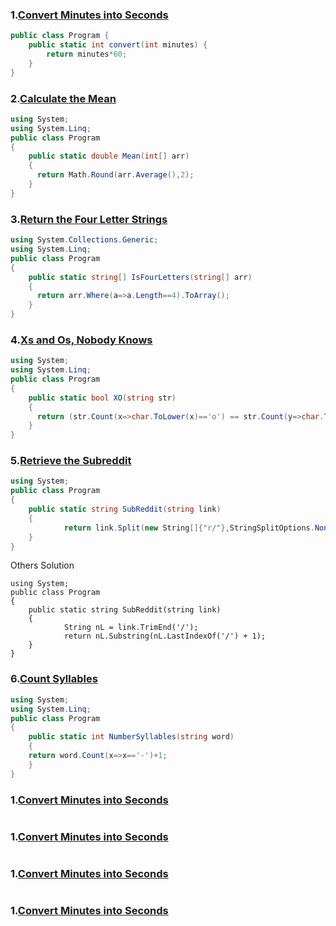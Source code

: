 ### 1.[Convert Minutes into Seconds](https://edabit.com/challenge/bizjGL4wyd8PwR4Ke)
```csharp
public class Program {
	public static int convert(int minutes) {
		return minutes*60;
	}
}
```
### 2.[Calculate the Mean](https://edabit.com/challenge/eETZxgueSqivPBmAX)
```csharp
using System;
using System.Linq;
public class Program 
{
    public static double Mean(int[] arr) 
    {
      return Math.Round(arr.Average(),2);
    }
}

```
### 3.[Return the Four Letter Strings](https://edabit.com/challenge/W4x4o2M7ny6Cqkfhn)
```csharp
using System.Collections.Generic;
using System.Linq;
public class Program 
{
    public static string[] IsFourLetters(string[] arr) 
    {
      return arr.Where(a=>a.Length==4).ToArray();
    }
}

```
### 4.[Xs and Os, Nobody Knows](https://edabit.com/challenge/irKy94NboMHSMzjEL)
```csharp
using System;
using System.Linq;
public class Program 
{
    public static bool XO(string str) 
    {
      return (str.Count(x=>char.ToLower(x)=='o') == str.Count(y=>char.ToLower(y)=='x'));
    }
}

```
### 5.[Retrieve the Subreddit](https://edabit.com/challenge/qvo2Ae8WdRQfCwaQk)
```csharp
using System;
public class Program
{
    public static string SubReddit(string link)
    {
			return link.Split(new String[]{"r/"},StringSplitOptions.None)[1].TrimEnd('/');
    }
}
```
Others Solution
```
using System;
public class Program
{
    public static string SubReddit(string link)
    {
			String nL = link.TrimEnd('/');
			return nL.Substring(nL.LastIndexOf('/') + 1);
    }
}
```

### 6.[Count Syllables](https://edabit.com/challenge/SB26jFMaQE6kf7gE5)
```csharp
using System;
using System.Linq;
public class Program
{
    public static int NumberSyllables(string word)
    {
	return word.Count(x=>x=='-')+1;
    }
}
```
### 1.[Convert Minutes into Seconds](https://edabit.com/challenge/bizjGL4wyd8PwR4Ke)
```csharp

```
### 1.[Convert Minutes into Seconds](https://edabit.com/challenge/bizjGL4wyd8PwR4Ke)
```csharp

```
### 1.[Convert Minutes into Seconds](https://edabit.com/challenge/bizjGL4wyd8PwR4Ke)
```csharp

```
### 1.[Convert Minutes into Seconds](https://edabit.com/challenge/bizjGL4wyd8PwR4Ke)
```csharp

```
